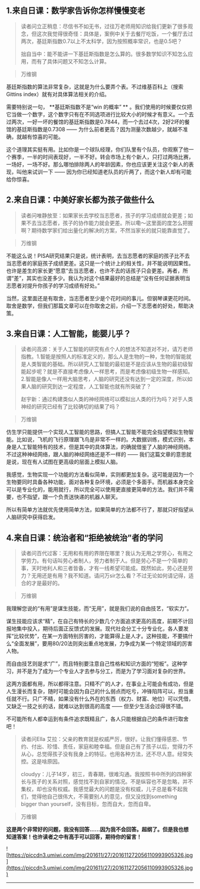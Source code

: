 ## 1.来自日课：数学家告诉你怎样慢慢变老

> 读者问立正稍息：尽信书不如无书，过往万老师用知识给我们更新了很多观念，但这次我觉得很奇怪：具体是，案例中关于去餐厅吃饭，一个餐厅去过两次，基廷斯指数0.7以上不太科学，因为按照概率常识，也是0.5吧？
> 
> 拙自当中：能不能讲一下基廷斯指数是怎么算的。很多数学知识不知怎么应用，而有了具体问题又不知怎么计算。

> 万维钢

基廷斯指数的算法非常复杂，这就是为什么要弄个表。不过维基百科上（搜索Gittins index）就有对具体算法相关的介绍。

需要特别说一句， **基廷斯指数不是“win 的概率” ** 。我们使用的时候要仅仅把它当做一个数字，这个数字只有在不同选项进行比较大小的时候才有意义。一个去过两次，一好一坏的餐馆的基廷斯指数是0.7844，而一个去过4次，2好2坏的餐馆的基廷斯指数是0.7308 —— 为什么前者更高？因为测量次数越少，就越不准确，就越有惊喜的可能。

这个道理其实挺有用。比如你是一个球队经理，你们队里有个队员，你观察了他一个赛季，一半的时间表现好，一半不好。转会市场上有个新人，只打过两场比赛，一场好，一场不好。那么哪怕排除两人的年龄因素，你也应该更关注这个新人的表现，叫他来试训一下 —— 因为你已经知道老队员的斤两了，而这个新人却有可能给你惊喜。 

## 2.来自日课：中美好家长都为孩子做些什么

> 读者问唯静放至：如果家长去学校当志愿者，孩子的学习成绩就会更差；如果不去当志愿者，孩子的协作能力就会更差。所以嘞～这里面的度怎么把握啊？期待数学家们给出量化的解决的方案，不然当家长的就只能靠直觉了。

> 万维钢

不能这么说！PISA研究结果只是说，统计表明，去当志愿者的家庭的孩子比不去当志愿者的家庭孩子成绩更差。这只是一个统计上的相关性，并不能说明因果性。也许是差生的家长更“愿意”去当志愿者，也许不去的话孩子只会更差。再者，所谓“差”，其实也没差多少。我认为对这个结果最好的总结是“没有任何证据表明当志愿者对提升你孩子的学习成绩有好处。”

当然，这里面还是有取舍，当志愿者至少是个花时间的事儿。但钢琴课更花时间。取舍是数学，但我们那篇文章可以在你取舍之前，介绍一下志愿者的好处，帮助决策。 

## 3.来自日课：人工智能，能婴儿乎？

> 读者问高源：关于人工智能的研究有点个人的想法不知道对不对，请万老师指教。1.智能是按照人的标准定义的，那么人是生物的一种，生物的智能就是人类智能的基础。所以研究人工智能的最初是不是应该从生物的最初级智能起步呢？就是不直接考虑像人一样思考，而是考虑像初级生物一样感知。2.智能是像人一样用大脑思考，人脑的研究还没有达到一定的深度，所以如果人脑的研究到达一定程度，人工智能也就有所突破了？
> 
> 
> 
> 赵宇新：通过构建类似人类的神经网络可以模拟出人类的行为吗？对于人类神经的研究已经有了比较确切的结果了吗？

> 万维钢

仿生学只能提供一个实现人工智能的思路，但搞人工智能不能完全指望模拟生物智能。比如说，飞机的飞行原理跟飞鸟是非常不一样的。大数据训练，模式识别，本身是人工智能特有的技术，但是其中的具体算法，的确就借鉴了人脑的神经网络。不过这种神经网络，跟人脑的神经网络还是不一样的 —— 我们这篇文章的意思就是说，现在有人试图在更高级的层面上模拟人脑。

我感觉，生物实现一个功能的方法看似简单，实则都更加复杂。这可能是因为一个生物要同时具备各种功能，面对各种复杂环境，必须是个多面手。而机器本身完全可以是专业化的，能用就行，所以完全可以使用更直接更简单的方法。我们并不需要，也不指望，跟一个负责送快递的机器人聊天。

所以有简单方法就优先使用简单方法，如果简单的方法都不行了，那就只好指望从人脑研究中获得启发。 

## 4.来自日课：统治者和“拒绝被统治”者的学问

> 读者问百代过客：无用和有用的界限在哪里？我认为无用之学劳心，有用之学劳力。有句话叫劳心者制人，劳力者制于人。但是劳心不是一个简单的事，天时地利人和三者皆备，才有一线希望可能成。既然如此，劳心还是劳力？无用还是有用？我不知道。请问万sir怎么看？不过无论如何请记得，适合的才是最好的。

> 万维钢

我理解您说的“有用”是谋生技能，而“无用”，就是我们说的自由技艺，“软实力”。

谋生技能应该求“精”，在自己有特长的少数几个方面追求更高的高度，前期不计回报地集中投入，期待后面正反馈式的发展。现代社会分工十分专业化，各人要发挥“比较优势”，在某一方面特别厉害的，才能算得上是人才。这种技能，不要搞什么“全面发展”，要用80/20法则突出重点地发展，力争成为某一个特定领域的厉害人物。

而自由技艺则是求“广”，而且特别要注意自己性格和知识方面的“短板”。这种学习，并不是为了成为一个专业人才去参与分工，而是为了学习面对复杂的世界。

这两方面都有用，所以都得注意。只精不广的人才，在事业上可能会有成功，但是人生漫长而复杂，随时可能会因为自己的什么弱点而吃亏，冲锋陷阵可以，担当重任就不行。只广不精，如果没有什么外在的东西（权力、财富、地位）可以凭借，又缺乏一技之长的话，就难以达到很高的高度 —— 但至少生活会过得很不错。

不可能所有人都幸运到有条件追求既精且广，各人只能根据自己的条件进行取舍吧！ 

> 读者问Ella 艾拉：父亲的教育就是权威严厉，很好。让我们懂得感恩、节约、付出、珍惜、责任，家庭和睦幸福。但是自己有了孩子以后，觉得力不从心，总觉得孩子没有我身上的特征。也用各种方法，还不尽人意。经常失控。这是啥原因。
> 
> 
> 
> cloudyy：儿子14岁，初三，青春期，很难沟通。我按照书中所列的四种家长与孩子的关系对照，感觉找不到自家的情况。不是纵容也不是忽略，并不集权，却也没有权威。我感觉最大的问题是没有权威，儿子总是看不起我们，觉得他自己很伟大，不需要别人的意见，但又没找到something bigger than yourself，没有目标，忽而自大，忽而自卑。

> 万维钢

 **这是两个非常好的问题，我没有回答……因为我不会回答。超纲了。但是我也想知道答案！也许读者之中有高手可以回答，期待你的留言！**

![https://piccdn3.umiwi.com/img/201611/27/201611272056110993905326.jpg](https://piccdn3.umiwi.com/img/201611/27/201611272056110993905326.jpg)

---
